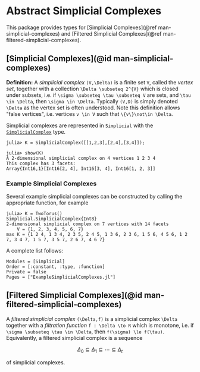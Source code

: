 # Abstract Simplicial Complexes

This package provides types for [Simplicial Complexes](@ref man-simplicial-complexes) and [Filtered Simplicial Complexes](@ref man-filtered-simplicial-complexes).

## [Simplicial Complexes](@id man-simplicial-complexes)

**Definition:** A *simplicial complex* ``(V,\Delta)`` is a finite set ``V``, called the *vertex set*, together with a collection ``\Delta \subseteq 2^{V}`` which is closed under subsets, i.e. if ``\sigma \subseteq \tau \subseteq V`` are sets, and ``\tau \in \Delta``, then ``\sigma \in \Delta``. Typically ``(V,D)`` is simply denoted ``\Delta`` as the vertex set is often understood. Note this definition allows "false vertices", i.e. vertices ``v \in V`` such that ``\{v\}\not\in \Delta``.

Simplicial complexes are represented in `Simplicial` with the [`SimplicialComplex`](@ref) type.

```julia-repl
julia> K = SimplicialComplex([[1,2,3],[2,4],[3,4]]);

julia> show(K)
A 2-dimensional simplicial complex on 4 vertices 1 2 3 4
This complex has 3 facets:
Array{Int16,1}[Int16[2, 4], Int16[3, 4], Int16[1, 2, 3]]
```

### Example Simplicial Complexes

Several example simplicial complexes can be constructed by calling the appropriate function, for example

```julia-repl
julia> K = TwoTorus()
Simplicial.SimplicialComplex{Int8}
2-dimensional simplicial complex on 7 vertices with 14 facets
    V = {1, 2, 3, 4, 5, 6, 7}
max K = {1 2 4, 1 3 4, 2 3 5, 2 4 5, 1 3 6, 2 3 6, 1 5 6, 4 5 6, 1 2 7, 3 4 7, 1 5 7, 3 5 7, 2 6 7, 4 6 7}
```

A complete list follows:

```@autodocs
Modules = [Simplicial]
Order = [:constant, :type, :function]
Private = false
Pages = ["ExampleSimplicialComplexes.jl"]
```

## [Filtered Simplicial Complexes](@id man-filtered-simplicial-complexes)

A *filtered simplicial complex* ``(\Delta,f)`` is a simplicial complex ``\Delta`` together with a *filtration function* ``f : \Delta \to R`` which is monotone, i.e. if ``\sigma \subseteq \tau \in \Delta``, then ``f(\sigma) \le f(\tau)``. Equivalently, a filtered simplicial complex is a sequence
```math
\Delta_0 \subseteq \Delta_1 \subseteq \cdots \subseteq \Delta_t
```
of simplicial complexes.
